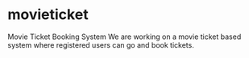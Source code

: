 # movieticket
Movie Ticket Booking System
We are working on a movie ticket based system where registered users can go and book tickets.
